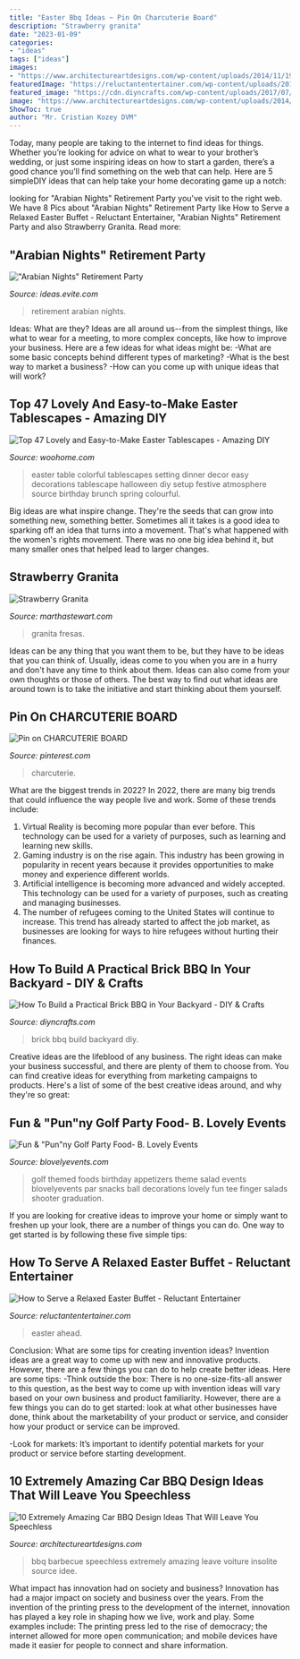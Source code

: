 ```yaml
---
title: "Easter Bbq Ideas ~ Pin On Charcuterie Board"
description: "Strawberry granita"
date: "2023-01-09"
categories:
- "ideas"
tags: ["ideas"]
images:
- "https://www.architectureartdesigns.com/wp-content/uploads/2014/11/197-630x420.jpg"
featuredImage: "https://reluctantentertainer.com/wp-content/uploads/2011/04/DSC_0442.jpg"
featured_image: "https://cdn.diyncrafts.com/wp-content/uploads/2017/07/brick-bbq-backyard-f.jpg"
image: "https://www.architectureartdesigns.com/wp-content/uploads/2014/11/197-630x420.jpg"
ShowToc: true
author: "Mr. Cristian Kozey DVM"
---
```



Today, many people are taking to the internet to find ideas for things. Whether you’re looking for advice on what to wear to your brother’s wedding, or just some inspiring ideas on how to start a garden, there’s a good chance you’ll find something on the web that can help. Here are 5 simpleDIY ideas that can help take your home decorating game up a notch: 

	

		
looking for &quot;Arabian Nights&quot; Retirement Party you've visit to the right web. We have 8 Pics about &quot;Arabian Nights&quot; Retirement Party like How to Serve a Relaxed Easter Buffet - Reluctant Entertainer, &quot;Arabian Nights&quot; Retirement Party and also Strawberry Granita. Read more:
		
    
## &quot;Arabian Nights&quot; Retirement Party

<img loading=lazy src="http://ideas.evite.com/media/Real-Parties-Arabian-Nights-Retirement-Party-1200.jpg" onerror="this.onerror=null;this.src='https://tse2.mm.bing.net/th?id=OIP.LxuMuotE0TcJ3vYGHs2hSgHaLH&amp;pid=15.1';" alt="&quot;Arabian Nights&quot; Retirement Party">

_Source: ideas.evite.com_

>retirement arabian nights. 

	

Ideas: What are they?
Ideas are all around us--from the simplest things, like what to wear for a meeting, to more complex concepts, like how to improve your business. Here are a few ideas for what ideas might be: 
-What are some basic concepts behind different types of marketing? 
-What is the best way to market a business? 
-How can you come up with unique ideas that will work?

    
## Top 47 Lovely And Easy-to-Make Easter Tablescapes - Amazing DIY

<img loading=lazy src="https://www.woohome.com/wp-content/uploads/2016/02/tablescapes-for-easter-42.jpg" onerror="this.onerror=null;this.src='https://tse4.mm.bing.net/th?id=OIP.kGzITJyjwQ2k9xbQ_LqUgAHaLH&amp;pid=15.1';" alt="Top 47 Lovely and Easy-to-Make Easter Tablescapes - Amazing DIY">

_Source: woohome.com_

>easter table colorful tablescapes setting dinner decor easy decorations tablescape halloween diy setup festive atmosphere source birthday brunch spring colourful. 

	

Big ideas are what inspire change. They're the seeds that can grow into something new, something better. Sometimes all it takes is a good idea to sparking off an idea that turns into a movement. That's what happened with the women's rights movement. There was no one big idea behind it, but many smaller ones that helped lead to larger changes.

    
## Strawberry Granita

<img loading=lazy src="https://assets.marthastewart.com/styles/wmax-1500/d11/bd0607_bbq6/bd0607_bbq6_sq.jpg?itok=75jMIo7B" onerror="this.onerror=null;this.src='https://tse4.mm.bing.net/th?id=OIP.Pfg0md_lBFP-GO7j3KX8HgHaHa&amp;pid=15.1';" alt="Strawberry Granita">

_Source: marthastewart.com_

>granita fresas. 

	

Ideas can be any thing that you want them to be, but they have to be ideas that you can think of. Usually, ideas come to you when you are in a hurry and don't have any time to think about them. Ideas can also come from your own thoughts or those of others. The best way to find out what ideas are around town is to take the initiative and start thinking about them yourself.

    
## Pin On CHARCUTERIE BOARD

<img loading=lazy src="https://i.pinimg.com/736x/c3/1a/32/c31a329f253d0f190b18816554e0d35e.jpg" onerror="this.onerror=null;this.src='https://tse4.mm.bing.net/th?id=OIP.AAKKlubntL0r9VStNuE2AwHaLH&amp;pid=15.1';" alt="Pin on CHARCUTERIE BOARD">

_Source: pinterest.com_

>charcuterie. 

	

What are the biggest trends in 2022?
In 2022, there are many big trends that could influence the way people live and work. Some of these trends include: 
1) Virtual Reality is becoming more popular than ever before. This technology can be used for a variety of purposes, such as learning and learning new skills. 
2) Gaming industry is on the rise again. This industry has been growing in popularity in recent years because it provides opportunities to make money and experience different worlds. 
3) Artificial intelligence is becoming more advanced and widely accepted. This technology can be used for a variety of purposes, such as creating and managing businesses. 
4) The number of refugees coming to the United States will continue to increase. This trend has already started to affect the job market, as businesses are looking for ways to hire refugees without hurting their finances.

    
## How To Build A Practical Brick BBQ In Your Backyard - DIY &amp; Crafts

<img loading=lazy src="https://cdn.diyncrafts.com/wp-content/uploads/2017/07/brick-bbq-backyard-f.jpg" onerror="this.onerror=null;this.src='https://tse4.mm.bing.net/th?id=OIP.-JeYUyUI1n_raX40vjtzdQHaD4&amp;pid=15.1';" alt="How To Build a Practical Brick BBQ in Your Backyard - DIY &amp; Crafts">

_Source: diyncrafts.com_

>brick bbq build backyard diy. 

	

Creative ideas are the lifeblood of any business. The right ideas can make your business successful, and there are plenty of them to choose from. You can find creative ideas for everything from marketing campaigns to products. Here's a list of some of the best creative ideas around, and why they're so great: 

    
## Fun &amp; &quot;Pun&quot;ny Golf Party Food- B. Lovely Events

<img loading=lazy src="https://i0.wp.com/blovelyevents.com/wp-content/uploads/2013/04/golf-party-salad-shooters.jpg?fit=650%2C975" onerror="this.onerror=null;this.src='https://tse2.mm.bing.net/th?id=OIP.oz43P4r4nkwwkwwPFiqPuAHaLH&amp;pid=15.1';" alt="Fun &amp; &quot;Pun&quot;ny Golf Party Food- B. Lovely Events">

_Source: blovelyevents.com_

>golf themed foods birthday appetizers theme salad events blovelyevents par snacks ball decorations lovely fun tee finger salads shooter graduation. 

	

If you are looking for creative ideas to improve your home or simply want to freshen up your look, there are a number of things you can do. One way to get started is by following these five simple tips: 

    
## How To Serve A Relaxed Easter Buffet - Reluctant Entertainer

<img loading=lazy src="https://reluctantentertainer.com/wp-content/uploads/2011/04/DSC_0442.jpg" onerror="this.onerror=null;this.src='https://tse2.mm.bing.net/th?id=OIP.cdBYpcGWkN2iIj9SSKOqgAHaE7&amp;pid=15.1';" alt="How to Serve a Relaxed Easter Buffet - Reluctant Entertainer">

_Source: reluctantentertainer.com_

>easter ahead. 

	

Conclusion: What are some tips for creating invention ideas?
Invention ideas are a great way to come up with new and innovative products. However, there are a few things you can do to help create better ideas. Here are some tips:
-Think outside the box: There is no one-size-fits-all answer to this question, as the best way to come up with invention ideas will vary based on your own business and product familiarity. However, there are a few things you can do to get started: look at what other businesses have done, think about the marketability of your product or service, and consider how your product or service can be improved.

-Look for markets: It’s important to identify potential markets for your product or service before starting development.

    
## 10 Extremely Amazing Car BBQ Design Ideas That Will Leave You Speechless

<img loading=lazy src="https://www.architectureartdesigns.com/wp-content/uploads/2014/11/197-630x420.jpg" onerror="this.onerror=null;this.src='https://tse4.mm.bing.net/th?id=OIP.XsmZU_KgdM7EyBGLicfpoAHaE8&amp;pid=15.1';" alt="10 Extremely Amazing Car BBQ Design Ideas That Will Leave You Speechless">

_Source: architectureartdesigns.com_

>bbq barbecue speechless extremely amazing leave voiture insolite source idee. 

	

What impact has innovation had on society and business?
Innovation has had a major impact on society and business over the years. From the invention of the printing press to the development of the internet, innovation has played a key role in shaping how we live, work and play. Some examples include: The printing press led to the rise of democracy; the internet allowed for more open communication; and mobile devices have made it easier for people to connect and share information.


